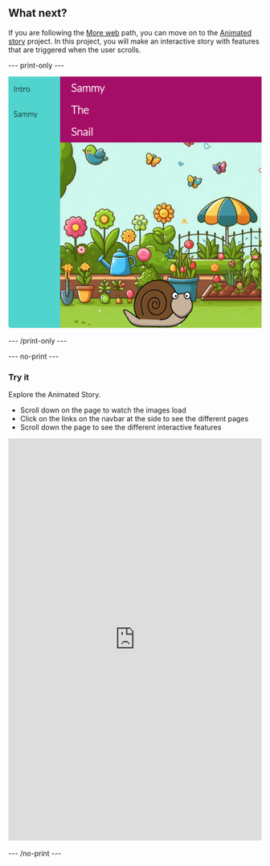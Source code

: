 ## What next?

If you are following the [More web](https://projects.raspberrypi.org/en/pathways/more-web) path, you can move on to the [Animated story](https://projects.raspberrypi.org/en/projects/animated-story) project. In this project, you will make an interactive story with features that are triggered when the user scrolls. 

--- print-only ---

![The finished Animated story project](images/animated-story.png)

--- /print-only ---

--- no-print ---

### Try it
<div style="display: flex; flex-wrap: wrap">
<div style="flex-basis: 175px; flex-grow: 1">  
Explore the Animated Story. 

+ Scroll down on the page to watch the images load
+ Click on the links on the navbar at the side to see the different pages
+ Scroll down the page to see the different interactive features

<iframe src="https://editor.raspberrypi.org/en/embed/viewer/animated-story-complete" width="100%" height="800" frameborder="0" marginwidth="0" marginheight="0" allowfullscreen> </iframe>
</div>
</div>

--- /no-print ---
